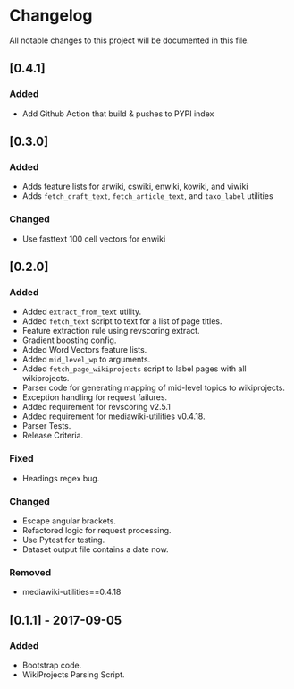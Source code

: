 # Changelog
All notable changes to this project will be documented in this file.
## [0.4.1]

### Added
* Add Github Action that build & pushes to PYPI index

## [0.3.0]

### Added
* Adds feature lists for arwiki, cswiki, enwiki, kowiki, and viwiki
* Adds `fetch_draft_text`, `fetch_article_text`, and `taxo_label` utilities

### Changed
* Use fasttext 100 cell vectors for enwiki

## [0.2.0]
### Added
- Added `extract_from_text` utility.
- Added `fetch_text` script to text for a list of page titles.
- Feature extraction rule using revscoring extract.
- Gradient boosting config.
- Added Word Vectors feature lists.
- Added `mid_level_wp` to arguments.
- Added `fetch_page_wikiprojects` script to label pages with all wikiprojects.
- Parser code for generating mapping of mid-level topics to wikiprojects.
- Exception handling for request failures.
- Added requirement for revscoring v2.5.1
- Added requirement for mediawiki-utilities v0.4.18.
- Parser Tests.
- Release Criteria.

### Fixed
- Headings regex bug.

### Changed
- Escape angular brackets.
- Refactored logic for request processing.
- Use Pytest for testing.
- Dataset output file contains a date now.

### Removed
- mediawiki-utilities==0.4.18

## [0.1.1] - 2017-09-05
### Added
- Bootstrap code.
- WikiProjects Parsing Script.
